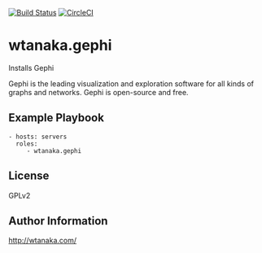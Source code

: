 [![Build Status](https://travis-ci.org/wtanaka/ansible-role-gephi.svg?branch=master)](https://travis-ci.org/wtanaka/ansible-role-gephi)
[![CircleCI](https://circleci.com/gh/wtanaka/ansible-role-gephi.svg?style=svg)](https://circleci.com/gh/wtanaka/ansible-role-gephi)

wtanaka.gephi
=============

Installs Gephi

Gephi is the leading visualization and exploration software for all
kinds of graphs and networks. Gephi is open-source and free.

Example Playbook
----------------

    - hosts: servers
      roles:
         - wtanaka.gephi

License
-------

GPLv2

Author Information
------------------

http://wtanaka.com/
